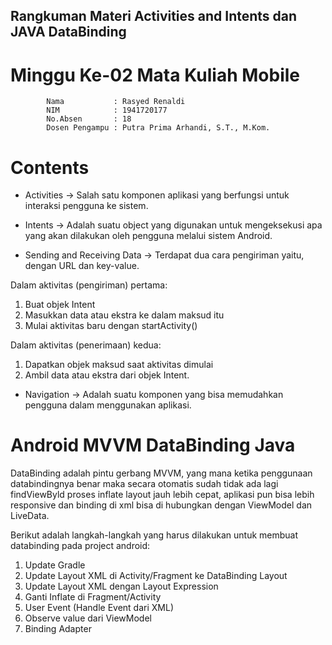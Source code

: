 ## Rangkuman Materi Activities and Intents dan JAVA DataBinding

# Minggu Ke-02 Mata Kuliah Mobile

            Nama           : Rasyed Renaldi
            NIM            : 1941720177
            No.Absen       : 18
            Dosen Pengampu : Putra Prima Arhandi, S.T., M.Kom.

# Contents

- Activities -> Salah satu komponen aplikasi yang berfungsi untuk interaksi pengguna ke sistem.

- Intents -> Adalah suatu object yang digunakan untuk mengeksekusi apa yang akan dilakukan oleh pengguna melalui sistem Android.

- Sending and Receiving Data -> Terdapat dua cara pengiriman yaitu, dengan URL dan key-value.

Dalam aktivitas (pengiriman) pertama:

1. Buat objek Intent
2. Masukkan data atau ekstra ke dalam maksud itu
3. Mulai aktivitas baru dengan startActivity()

Dalam aktivitas (penerimaan) kedua:

1. Dapatkan objek maksud saat aktivitas dimulai
2. Ambil data atau ekstra dari objek Intent.

- Navigation -> Adalah suatu komponen yang bisa memudahkan pengguna dalam menggunakan aplikasi.

# Android MVVM DataBinding Java

DataBinding adalah pintu gerbang MVVM, yang mana ketika penggunaan databindingnya benar maka secara otomatis sudah tidak ada lagi findViewByld proses inflate layout jauh lebih cepat, aplikasi pun bisa lebih responsive dan binding di xml bisa di hubungkan dengan ViewModel dan LiveData.

Berikut adalah langkah-langkah yang harus dilakukan untuk membuat databinding pada project android:

1. Update Gradle
2. Update Layout XML di Activity/Fragment ke DataBinding Layout
3. Update Layout XML dengan Layout Expression
4. Ganti Inflate di Fragment/Activity
5. User Event (Handle Event dari XML)
6. Observe value dari ViewModel
7. Binding Adapter
